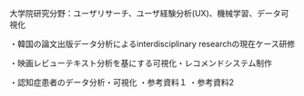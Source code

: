 
大学院研究分野：ユーザリサーチ、ユーザ経験分析(UX)、機械学習、データ可視化

・韓国の論文出版データ分析によるinterdisciplinary researchの現在ケース研修


・映画レビューテキスト分析を基にする可視化・レコメンドシステム制作


・認知症患者のデータ分析・可視化
  ・参考資料１
  ・参考資料2
